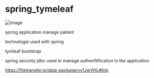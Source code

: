 # spring_tymeleaf

![image](https://user-images.githubusercontent.com/73069773/164428707-7d7c97de-7f84-4014-9ff2-e80bf70eb8ef.png)


spring application manage patient 

technologie used with spring 

tymleaf
bootstrap


spring security jdbc used to manage authenftification in the application

https://filetransfer.io/data-package/vv1JwVHL#link
